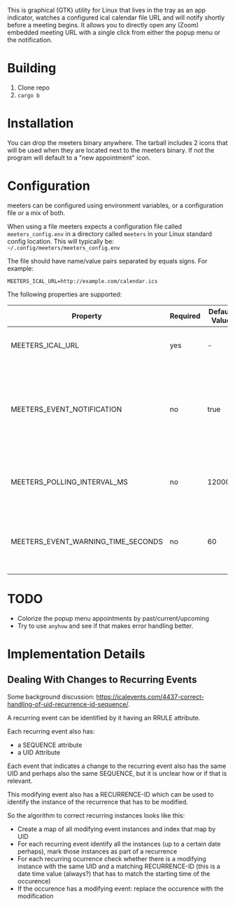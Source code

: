 This is graphical (GTK) utility for Linux that lives in the tray as an app indicator, watches a configured ical calendar file URL and will notify shortly before a meeting begins. It allows you to directly open any (Zoom) embedded meeting URL with a single click from either the popup menu or the notification.

# Building

1. Clone repo
1. `cargo b`

# Installation

You can drop the meeters binary anywhere. The tarball includes 2 icons that will be used when they are located next to the meeters binary. If not the program will default to a "new appointment" icon.

# Configuration

meeters can be configured using environment variables, or a configuration file or a mix of both.

When using a file meeters expects a configuration file called `meeters_config.env` in a directory called `meeters` in your Linux standard config location. This will typically be: `~/.config/meeters/meeters_config.env`

The file should have name/value pairs separated by equals signs. For example:

```
MEETERS_ICAL_URL=http://example.com/calendar.ics
```

The following properties are supported:

| Property | Required | Default Value | Description |
|----------|----------|---------------|-------------|
| MEETERS_ICAL_URL | yes | - | The HTTP URL to your ical calendar |
| MEETERS_EVENT_NOTIFICATION | no | true | Whether or not an upcoming event should be announced with a sticky notification ("true" or "false") | 
| MEETERS_POLLING_INTERVAL_MS | no | 120000 | The time in milliseconds between two fetches of the ical calendar. |
| MEETERS_EVENT_WARNING_TIME_SECONDS | no | 60 | The time in seconds before the next meeting to show the notification. |

# TODO

* Colorize the popup menu appointments by past/current/upcoming
* Try to use `anyhow` and see if that makes error handling better.

# Implementation Details

## Dealing With Changes to Recurring Events

Some background discussion: <https://icalevents.com/4437-correct-handling-of-uid-recurrence-id-sequence/>.

A recurring event can be identified by it having an RRULE attribute.

Each recurring event also has:
* a SEQUENCE attribute
* a UID Attribute

Each event that indicates a change to the recurring event also has the same UID and perhaps also the same SEQUENCE, but it is unclear how or if that is relevant.

This modifying event also has a RECURRENCE-ID which can be used to identify the instance of the recurrence that has to be modified.

So the algorithm to correct recurring instances looks like this:
* Create a map of all modifying event instances and index that map by UID
* For each recurring event identify all the instances (up to a certain date perhaps), mark those instances as part of a recurrence
* For each recurring ocurrence check whether there is a modifying instance with the same UID and a matching RECURRENCE-ID (this is a date time value (always?) that has to match the starting time of the occurence)
* If the occurence has a modifying event: replace the occurence with the modification

